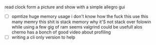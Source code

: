 read clock form a picture and show with a simple allegro gui
- [ ] opmtize huge memory usage
  i don't know how the fuck this use this many memry this shit is stack memory why it'S not stack over folowin while using a few gig of ram
  seems valgrind could be usefull
  alos cherno has a bonch of good video about profiling
- [ ] writing a cli only version to help
